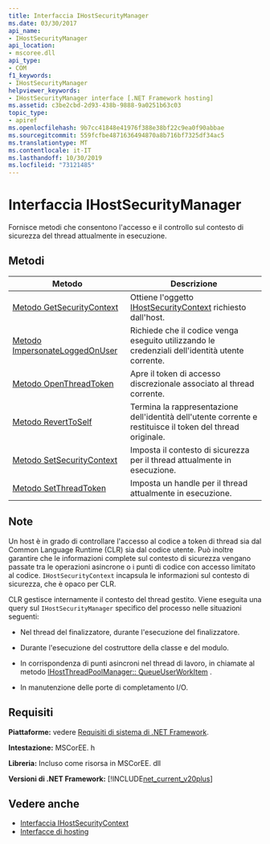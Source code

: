 ```yaml
---
title: Interfaccia IHostSecurityManager
ms.date: 03/30/2017
api_name:
- IHostSecurityManager
api_location:
- mscoree.dll
api_type:
- COM
f1_keywords:
- IHostSecurityManager
helpviewer_keywords:
- IHostSecurityManager interface [.NET Framework hosting]
ms.assetid: c3be2cbd-2d93-438b-9888-9a0251b63c03
topic_type:
- apiref
ms.openlocfilehash: 9b7cc41848e41976f388e38bf22c9ea0f90abbae
ms.sourcegitcommit: 559fcfbe4871636494870a8b716bf7325df34ac5
ms.translationtype: MT
ms.contentlocale: it-IT
ms.lasthandoff: 10/30/2019
ms.locfileid: "73121485"
---
```

# <a name="ihostsecuritymanager-interface"></a>Interfaccia IHostSecurityManager
Fornisce metodi che consentono l'accesso e il controllo sul contesto di sicurezza del thread attualmente in esecuzione.  
  
## <a name="methods"></a>Metodi  
  
|Metodo|Descrizione|  
|------------|-----------------|  
|[Metodo GetSecurityContext](../../../../docs/framework/unmanaged-api/hosting/ihostsecuritymanager-getsecuritycontext-method.md)|Ottiene l'oggetto [IHostSecurityContext](../../../../docs/framework/unmanaged-api/hosting/ihostsecuritycontext-interface.md) richiesto dall'host.|  
|[Metodo ImpersonateLoggedOnUser](../../../../docs/framework/unmanaged-api/hosting/ihostsecuritymanager-impersonateloggedonuser-method.md)|Richiede che il codice venga eseguito utilizzando le credenziali dell'identità utente corrente.|  
|[Metodo OpenThreadToken](../../../../docs/framework/unmanaged-api/hosting/ihostsecuritymanager-openthreadtoken-method.md)|Apre il token di accesso discrezionale associato al thread corrente.|  
|[Metodo RevertToSelf](../../../../docs/framework/unmanaged-api/hosting/ihostsecuritymanager-reverttoself-method.md)|Termina la rappresentazione dell'identità dell'utente corrente e restituisce il token del thread originale.|  
|[Metodo SetSecurityContext](../../../../docs/framework/unmanaged-api/hosting/ihostsecuritymanager-setsecuritycontext-method.md)|Imposta il contesto di sicurezza per il thread attualmente in esecuzione.|  
|[Metodo SetThreadToken](../../../../docs/framework/unmanaged-api/hosting/ihostsecuritymanager-setthreadtoken-method.md)|Imposta un handle per il thread attualmente in esecuzione.|  
  
## <a name="remarks"></a>Note  
 Un host è in grado di controllare l'accesso al codice a token di thread sia dal Common Language Runtime (CLR) sia dal codice utente. Può inoltre garantire che le informazioni complete sul contesto di sicurezza vengano passate tra le operazioni asincrone o i punti di codice con accesso limitato al codice. `IHostSecurityContext` incapsula le informazioni sul contesto di sicurezza, che è opaco per CLR.  
  
 CLR gestisce internamente il contesto del thread gestito. Viene eseguita una query sul `IHostSecurityManager` specifico del processo nelle situazioni seguenti:  
  
- Nel thread del finalizzatore, durante l'esecuzione del finalizzatore.  
  
- Durante l'esecuzione del costruttore della classe e del modulo.  
  
- In corrispondenza di punti asincroni nel thread di lavoro, in chiamate al metodo [IHostThreadPoolManager:: QueueUserWorkItem](../../../../docs/framework/unmanaged-api/hosting/ihostthreadpoolmanager-queueuserworkitem-method.md) .  
  
- In manutenzione delle porte di completamento I/O.  
  
## <a name="requirements"></a>Requisiti  
 **Piattaforme:** vedere [Requisiti di sistema di .NET Framework](../../../../docs/framework/get-started/system-requirements.md).  
  
 **Intestazione:** MSCorEE. h  
  
 **Libreria:** Incluso come risorsa in MSCorEE. dll  
  
 **Versioni di .NET Framework:** [!INCLUDE[net_current_v20plus](../../../../includes/net-current-v20plus-md.md)]  
  
## <a name="see-also"></a>Vedere anche

- [Interfaccia IHostSecurityContext](../../../../docs/framework/unmanaged-api/hosting/ihostsecuritycontext-interface.md)
- [Interfacce di hosting](../../../../docs/framework/unmanaged-api/hosting/hosting-interfaces.md)
